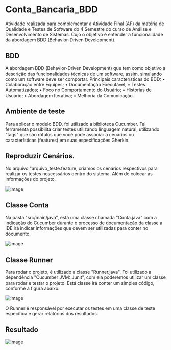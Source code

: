 # Conta_Bancaria_BDD

Atividade realizada para complementar a Atividade Final (AF) da matéria de Qualidade e Testes de Software do 4 Semestre do curso de Análise e Desenvolvimento de Sistemas. Cujo o objetivo é entender a funcionalidade da abordagem BDD (Behavior-Driven Development). 

## BDD 

A abordagem BDD (Behavior-Driven Development) que tem como objetivo a descrição das funcionalidades técnicas de um software, assim, simulando como um software deve ser comportar. 
Principais características do BDD:
• Colaboração entre Equipes;
• Documentação Executável;
• Testes Automatizados;
• Foco no Comportamento do Usuário;
• Histórias de Usuário;
• Abordagem Iterativa;
• Melhoria da Comunicação.

## Ambiente de teste 

Para aplicar o modelo BDD, foi utilizado a biblioteca Cucumber. Tal ferramenta possibilita criar testes utilizando linguagem natural, utilizando "tags" que são rótulos que você pode associar a cenários ou características (features)
em suas especificações Gherkin.

## Reproduzir Cenários. 

No arquivo "arquivo_teste.feature, criamos os cenários respectivos para realizar os testes nescessários dentro do sistema. Além de colocar as informações do projeto.


![image](https://github.com/NicolasSegat0/Conta_Bancaria_BDD/assets/100158925/59ba5c1b-d52b-4f05-84d2-01c650b93dc1)

## Classe Conta 

Na pasta "src/main/java", está uma classe chamada "Conta.java" com a indicação do Cucumber durante o processo de documentação da classe a IDE irá indicar informações que devem ser utilizadas para conter no documento.


![image](https://github.com/NicolasSegat0/Conta_Bancaria_BDD/assets/100158925/9862a9e3-cb57-44dc-ad5f-d687594d40a0)

## Classe Runner 

Para rodar o projeto, é utilizado a classe "Runner.java". Foi utilizado a dependência "Cucumber JVM: Junit", com ela poderemos utilizar um classe para rodar e testar o projeto. 
Está classe irá conter um simples código, conforme a figura abaixo:


![image](https://github.com/NicolasSegat0/Conta_Bancaria_BDD/assets/100158925/98a482b1-511d-44ef-aa2c-f243451ce2ea)

O Runner é responsável por executar os testes em uma classe de teste específica e gerar relatórios dos resultados.

## Resultado


![image](https://github.com/NicolasSegat0/Conta_Bancaria_BDD/assets/100158925/386450be-f760-4ad3-847e-62142f5fdb39)




